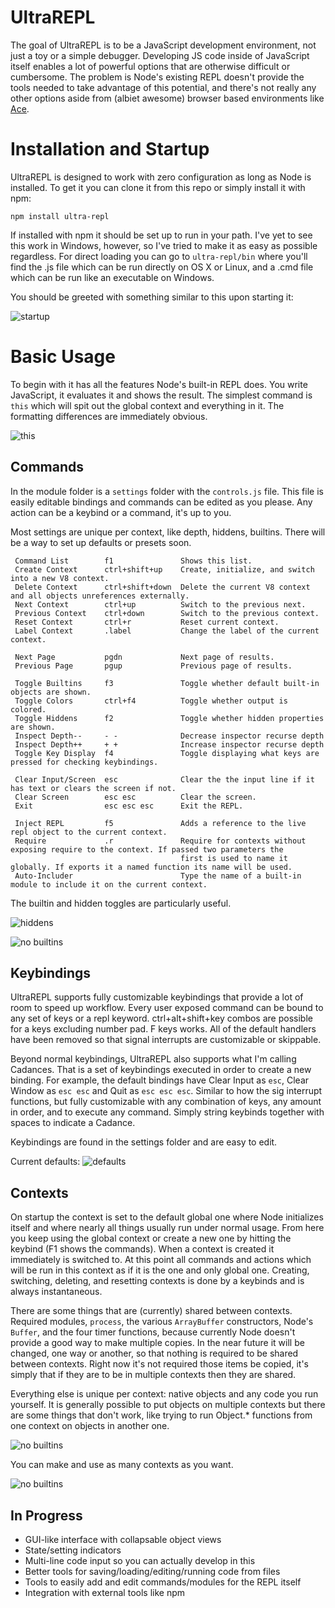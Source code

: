 # UltraREPL

The goal of UltraREPL is to be a JavaScript development environment, not just a toy or a simple debugger. Developing JS code inside of JavaScript itself enables a lot of powerful options that are otherwise difficult or cumbersome. The problem is Node's existing REPL doesn't provide the tools needed to take advantage of this potential, and there's not really any other options aside from (albiet awesome) browser based environments like [Ace](http://ace.ajax.org/).

# Installation and Startup

UltraREPL is designed to work with zero configuration as long as Node is installed. To get it you can clone it from this repo or simply install it with npm:
```
npm install ultra-repl
```
If installed with npm it should be set up to run in your path. I've yet to see this work in Windows, however, so I've tried to make it as easy as possible regardless. For direct loading you can go to `ultra-repl/bin` where you'll find the .js file which can be run directly on OS X or Linux, and a .cmd file which can be run like an executable on Windows.

You should be greeted with something similar to this upon starting it:

![startup](https://raw.github.com/Benvie/Node.js-Ultra-REPL/master/docs/ss1.png)


# Basic Usage

To begin with it has all the features Node's built-in REPL does. You write JavaScript, it evaluates it and shows the result. The simplest command is `this` which will spit out the global context and everything in it. The formatting differences are immediately obvious.

![this](https://raw.github.com/Benvie/Node.js-Ultra-REPL/experimental/docs/ss8.png)

## Commands

In the module folder is a `settings` folder with the `controls.js` file. This file is easily editable bindings and commands can be edited as you please. Any action can be a keybind or a command, it's up to you.

Most settings are unique per context, like depth, hiddens, builtins. There will be a way to set up defaults or presets soon.

```
 Command List        f1               Shows this list.
 Create Context      ctrl+shift+up    Create, initialize, and switch into a new V8 context.
 Delete Context      ctrl+shift+down  Delete the current V8 context and all objects unreferences externally.
 Next Context        ctrl+up          Switch to the previous next.
 Previous Context    ctrl+down        Switch to the previous context.
 Reset Context       ctrl+r           Reset current context.
 Label Context       .label           Change the label of the current context.

 Next Page           pgdn             Next page of results.
 Previous Page       pgup             Previous page of results.

 Toggle Builtins     f3               Toggle whether default built-in objects are shown.
 Toggle Colors       ctrl+f4          Toggle whether output is colored.
 Toggle Hiddens      f2               Toggle whether hidden properties are shown.
 Inspect Depth--     - -              Decrease inspector recurse depth
 Inspect Depth++     + +              Increase inspector recurse depth
 Toggle Key Display  f4               Toggle displaying what keys are pressed for checking keybindings.

 Clear Input/Screen  esc              Clear the the input line if it has text or clears the screen if not.
 Clear Screen        esc esc          Clear the screen.
 Exit                esc esc esc      Exit the REPL.

 Inject REPL         f5               Adds a reference to the live repl object to the current context.
 Require             .r               Require for contexts without exposing require to the context. If passed two parameters the
                                      first is used to name it globally. If exports it a named function its name will be used.
 Auto-Includer                        Type the name of a built-in module to include it on the current context.
```
The builtin and hidden toggles are particularly useful.

![hiddens](https://raw.github.com/Benvie/Node.js-Ultra-REPL/master/docs/ss3.png)

![no builtins](https://raw.github.com/Benvie/Node.js-Ultra-REPL/master/docs/ss4.png)


## Keybindings

UltraREPL supports fully customizable keybindings that provide a lot of room to speed up workflow. Every user exposed command can be bound to any set of keys or a repl keyword. ctrl+alt+shift+key combos are possible for a keys excluding number pad. F keys works. All of the default handlers have been removed so that signal interrupts are customizable or skippable.

Beyond normal keybindings, UltraREPL also supports what I'm calling Cadances. That is a set of keybindings executed in order to create a new binding. For example, the default bindings have Clear Input as `esc`, Clear Window as `esc esc` and Quit as `esc esc esc`. Similar to how the sig interrupt functions, but fully customizable with any combination of keys, any amount in order, and to execute any command. Simply string keybinds together with spaces to indicate a Cadance.

Keybindings are found in the settings folder and are easy to edit.

Current defaults:
![defaults](https://raw.github.com/Benvie/Node.js-Ultra-REPL/experimental/docs/ss7.png)


## Contexts

On startup the context is set to the default global one where Node initializes itself and where nearly all things usually run under normal usage. From here you keep using the global context or create a new one by hitting the keybind (F1 shows the commands). When a context is created it immediately is switched to. At this point all commands and actions which will be run in this context as if it is the one and only global one. Creating, switching, deleting, and resetting contexts is done by a keybinds and is always instantaneous.

There are some things that are (currently) shared between contexts. Required modules, `process`, the various `ArrayBuffer` constructors, Node's `Buffer`, and the four timer functions, because currently Node doesn't provide a good way to make multiple copies. In the near future it will be changed, one way or another, so that nothing is required to be shared between contexts. Right now it's not required those items be copied, it's simply that if they are to be in multiple contexts then they are shared.

Everything else is unique per context: native objects and any code you run yourself. It is generally possible to put objects on multiple contexts but there are some things that don't work, like trying to run Object.* functions from one context on objects in another one.

![no builtins](https://raw.github.com/Benvie/Node.js-Ultra-REPL/master/docs/ss5.png)

You can make and use as many contexts as you want.

![no builtins](https://raw.github.com/Benvie/Node.js-Ultra-REPL/master/docs/ss6.png)


## In Progress

* GUI-like interface with collapsable object views
* State/setting indicators
* Multi-line code input so you can actually develop in this
* Better tools for saving/loading/editing/running code from files
* Tools to easily add and edit commands/modules for the REPL itself
* Integration with external tools like npm
